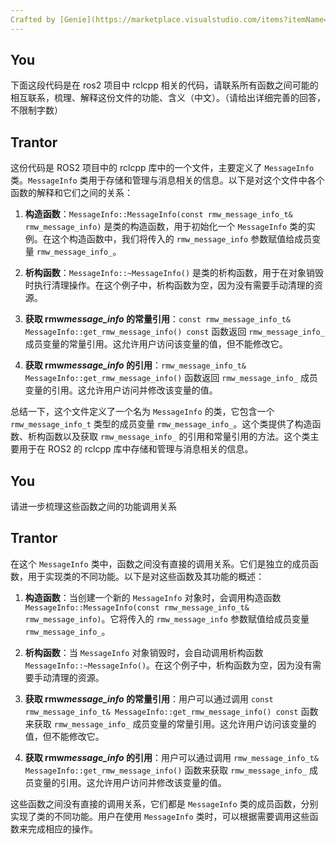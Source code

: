 ```yaml
---
Crafted by [Genie](https://marketplace.visualstudio.com/items?itemName=genieai.chatgpt-vscode)
---
```


## You

下面这段代码是在 ros2 项目中 rclcpp 相关的代码，请联系所有函数之间可能的相互联系，梳理、解释这份文件的功能、含义（中文）。（请给出详细完善的回答，不限制字数）

## Trantor

这份代码是 ROS2 项目中的 rclcpp 库中的一个文件，主要定义了 `MessageInfo` 类。`MessageInfo` 类用于存储和管理与消息相关的信息。以下是对这个文件中各个函数的解释和它们之间的关系：

1. **构造函数**：`MessageInfo::MessageInfo(const rmw_message_info_t& rmw_message_info)` 是类的构造函数，用于初始化一个 `MessageInfo` 类的实例。在这个构造函数中，我们将传入的 `rmw_message_info` 参数赋值给成员变量 `rmw_message_info_`。

2. **析构函数**：`MessageInfo::~MessageInfo()` 是类的析构函数，用于在对象销毁时执行清理操作。在这个例子中，析构函数为空，因为没有需要手动清理的资源。

3. **获取 rmw*message_info* 的常量引用**：`const rmw_message_info_t& MessageInfo::get_rmw_message_info() const` 函数返回 `rmw_message_info_` 成员变量的常量引用。这允许用户访问该变量的值，但不能修改它。

4. **获取 rmw*message_info* 的引用**：`rmw_message_info_t& MessageInfo::get_rmw_message_info()` 函数返回 `rmw_message_info_` 成员变量的引用。这允许用户访问并修改该变量的值。

总结一下，这个文件定义了一个名为 `MessageInfo` 的类，它包含一个 `rmw_message_info_t` 类型的成员变量 `rmw_message_info_`。这个类提供了构造函数、析构函数以及获取 `rmw_message_info_` 的引用和常量引用的方法。这个类主要用于在 ROS2 的 rclcpp 库中存储和管理与消息相关的信息。

## You

请进一步梳理这些函数之间的功能调用关系

## Trantor

在这个 `MessageInfo` 类中，函数之间没有直接的调用关系。它们是独立的成员函数，用于实现类的不同功能。以下是对这些函数及其功能的概述：

1. **构造函数**：当创建一个新的 `MessageInfo` 对象时，会调用构造函数 `MessageInfo::MessageInfo(const rmw_message_info_t& rmw_message_info)`。它将传入的 `rmw_message_info` 参数赋值给成员变量 `rmw_message_info_`。

2. **析构函数**：当 `MessageInfo` 对象销毁时，会自动调用析构函数 `MessageInfo::~MessageInfo()`。在这个例子中，析构函数为空，因为没有需要手动清理的资源。

3. **获取 rmw*message_info* 的常量引用**：用户可以通过调用 `const rmw_message_info_t& MessageInfo::get_rmw_message_info() const` 函数来获取 `rmw_message_info_` 成员变量的常量引用。这允许用户访问该变量的值，但不能修改它。

4. **获取 rmw*message_info* 的引用**：用户可以通过调用 `rmw_message_info_t& MessageInfo::get_rmw_message_info()` 函数来获取 `rmw_message_info_` 成员变量的引用。这允许用户访问并修改该变量的值。

这些函数之间没有直接的调用关系，它们都是 `MessageInfo` 类的成员函数，分别实现了类的不同功能。用户在使用 `MessageInfo` 类时，可以根据需要调用这些函数来完成相应的操作。
